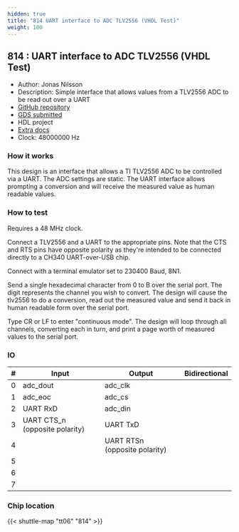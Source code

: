 ```yaml
---
hidden: true
title: "814 UART interface to ADC TLV2556 (VHDL Test)"
weight: 100
---
```


## 814 : UART interface to ADC TLV2556 (VHDL Test)

* Author: Jonas Nilsson
* Description: Simple interface that allows values from a TLV2556 ADC to be read out over a UART
* [GitHub repository](https://github.com/sanojn/tt06-vhdl-adc_interface)
* [GDS submitted](https://github.com/sanojn/tt06-vhdl-adc_interface/actions/runs/8758635732)
* HDL project
* [Extra docs]()
* Clock: 48000000 Hz

<!---

This file is used to generate your project datasheet. Please fill in the information below and delete any unused
sections.

You can also include images in this folder and reference them in the markdown. Each image must be less than
512 kb in size, and the combined size of all images must be less than 1 MB.
-->


### How it works

This design is an interface that allows a TI TLV2556 ADC to be controlled via a UART. The ADC settings are static. The UART interface allows prompting a conversion and will receive the measured value as human readable values.

### How to test

Requires a 48 MHz clock.

Connect a TLV2556 and a UART to the appropriate pins. Note that the CTS and RTS pins have opposite polarity as they're intended to be connected directly to a CH340 UART-over-USB chip.

Connect with a terminal emulator set to 230400 Baud, 8N1.

Send a single hexadecimal character from 0 to B over the serial port. The digit represents the channel you wish to convert. The design will cause the tlv2556 to do a conversion, read out the measured value and send it back in human readable form over the serial port.

Type CR or LF to enter "continuous mode". The design will loop through all channels, converting each in turn, and print a page worth of measured values to the serial port.


### IO

| #             | Input    | Output   | Bidirectional   |
| ------------- | -------- | -------- | --------------- |
| 0 | adc_dout  | adc_clk  |      |
| 1 | adc_eoc  | adc_cs  |      |
| 2 | UART RxD  | adc_din  |      |
| 3 | UART CTS_n (opposite polarity)  | UART TxD  |      |
| 4 |   | UART RTSn (opposite polarity)  |      |
| 5 |   |   |      |
| 6 |   |   |      |
| 7 |   |   |      |


### Chip location

{{< shuttle-map "tt06" "814" >}}
